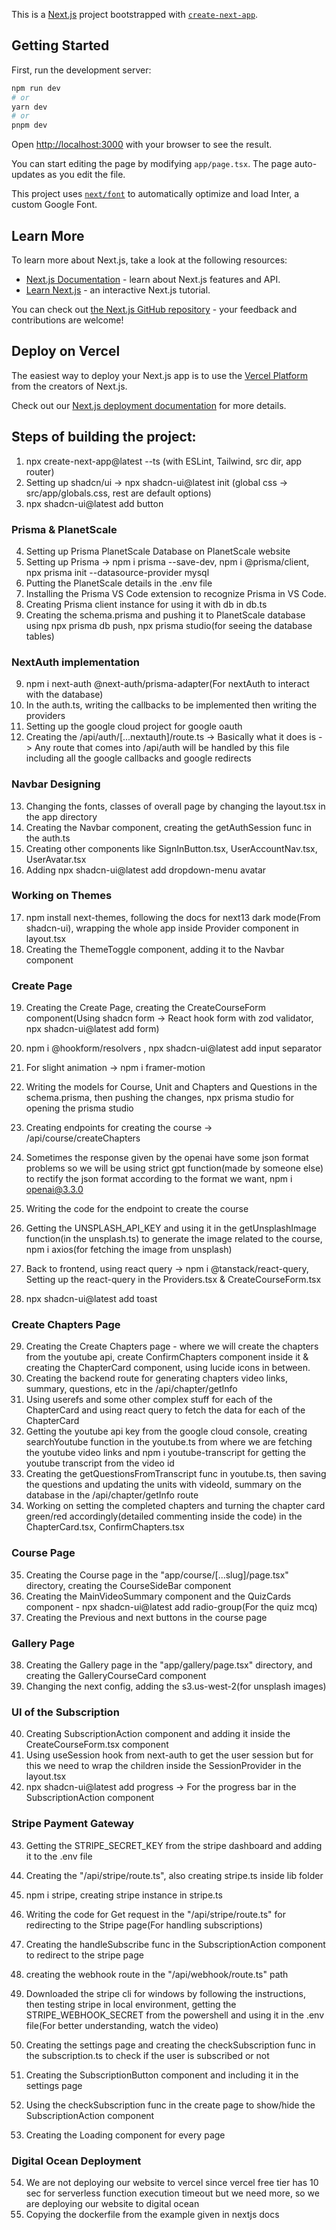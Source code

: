 This is a [Next.js](https://nextjs.org/) project bootstrapped with [`create-next-app`](https://github.com/vercel/next.js/tree/canary/packages/create-next-app).

## Getting Started

First, run the development server:

```bash
npm run dev
# or
yarn dev
# or
pnpm dev
```

Open [http://localhost:3000](http://localhost:3000) with your browser to see the result.

You can start editing the page by modifying `app/page.tsx`. The page auto-updates as you edit the file.

This project uses [`next/font`](https://nextjs.org/docs/basic-features/font-optimization) to automatically optimize and load Inter, a custom Google Font.

## Learn More

To learn more about Next.js, take a look at the following resources:

- [Next.js Documentation](https://nextjs.org/docs) - learn about Next.js features and API.
- [Learn Next.js](https://nextjs.org/learn) - an interactive Next.js tutorial.

You can check out [the Next.js GitHub repository](https://github.com/vercel/next.js/) - your feedback and contributions are welcome!

## Deploy on Vercel

The easiest way to deploy your Next.js app is to use the [Vercel Platform](https://vercel.com/new?utm_medium=default-template&filter=next.js&utm_source=create-next-app&utm_campaign=create-next-app-readme) from the creators of Next.js.

Check out our [Next.js deployment documentation](https://nextjs.org/docs/deployment) for more details.


## Steps of building the project:
1. npx create-next-app@latest --ts (with ESLint, Tailwind, src dir, app router)
2. Setting up shadcn/ui -> npx shadcn-ui@latest init (global css -> src/app/globals.css, rest are default options)
3. npx shadcn-ui@latest add button


### Prisma & PlanetScale
4. Setting up Prisma PlanetScale Database on PlanetScale website
5. Setting up Prisma -> npm i prisma --save-dev, npm i @prisma/client, npx prisma init --datasource-provider mysql
6. Putting the PlanetScale details in the .env file
7. Installing the Prisma VS Code extension to recognize Prisma in VS Code. 
8. Creating Prisma client instance for using it with db in db.ts
8. Creating the schema.prisma and pushing it to PlanetScale database using npx prisma db push, npx prisma studio(for seeing the database tables)


### NextAuth implementation
9. npm i next-auth @next-auth/prisma-adapter(For nextAuth to interact with the database)
10. In the auth.ts, writing the callbacks to be implemented then writing the providers
11. Setting up the google cloud project for google oauth
12. Creating the /api/auth/[...nextauth]/route.ts -> Basically what it does is -> Any route that comes into /api/auth will be handled by this file including all the google callbacks and google redirects


### Navbar Designing
13. Changing the fonts, classes of overall page by changing the layout.tsx in the app directory
14. Creating the Navbar component, creating the getAuthSession func in the auth.ts
15. Creating other components like SignInButton.tsx, UserAccountNav.tsx, UserAvatar.tsx
16. Adding npx shadcn-ui@latest add dropdown-menu avatar


### Working on Themes
17. npm install next-themes, following the docs for next13 dark mode(From shadcn-ui), wrapping the whole app inside Provider component in layout.tsx
18. Creating the ThemeToggle component, adding it to the Navbar component


### Create Page
19. Creating the Create Page, creating the CreateCourseForm component(Using shadcn form -> React hook form with zod validator, npx shadcn-ui@latest add form)
20. npm i @hookform/resolvers , npx shadcn-ui@latest add input separator
21. For slight animation -> npm i framer-motion

22. Writing the models for Course, Unit and Chapters and Questions in the schema.prisma, then pushing the changes, npx prisma studio for opening the prisma studio
23. Creating endpoints for creating the course -> /api/course/createChapters
24. Sometimes the response given by the openai have some json format problems so we will be using strict gpt function(made by someone else) to rectify the json format according to the format we want, npm i openai@3.3.0
25. Writing the code for the endpoint to create the course
26. Getting the UNSPLASH_API_KEY and using it in the getUnsplashImage function(in the unsplash.ts) to generate the image related to the course, npm i axios(for fetching the image from unsplash)
27. Back to frontend, using react query -> npm i @tanstack/react-query, Setting up the react-query in the Providers.tsx & CreateCourseForm.tsx
28. npx shadcn-ui@latest add toast


### Create Chapters Page
29. Creating the Create Chapters page - where we will create the chapters from the youtube api, create ConfirmChapters component inside it & creating the ChapterCard component, using lucide icons in between.
30. Creating the backend route for generating chapters video links, summary, questions, etc in the /api/chapter/getInfo
31. Using userefs and some other complex stuff for each of the ChapterCard and using react query to fetch the data for each of the ChapterCard
32. Getting the youtube api key from the google cloud console, creating searchYoutube function in the youtube.ts from where we are fetching the youtube video links and npm i youtube-transcript for getting the youtube transcript from the video id
33. Creating the getQuestionsFromTranscript func in youtube.ts, then saving the questions and updating the units with videoId, summary on the database in the /api/chapter/getInfo route
34. Working on setting the completed chapters and turning the chapter card green/red accordingly(detailed commenting inside the code) in the ChapterCard.tsx, ConfirmChapters.tsx


### Course Page
35. Creating the Course page in the "app/course/[...slug]/page.tsx" directory, creating the CourseSideBar component
36. Creating the MainVideoSummary component and the QuizCards component - npx shadcn-ui@latest add radio-group(For the quiz mcq)
37. Creating the Previous and next buttons in the course page


### Gallery Page
38. Creating the Gallery page in the "app/gallery/page.tsx" directory, and creating the GalleryCourseCard component
39. Changing the next config, adding the s3.us-west-2(for unsplash images)


### UI of the Subscription
40. Creating SubscriptionAction component and adding it inside the CreateCourseForm.tsx component
41. Using useSession hook from next-auth to get the user session but for this we need to wrap the children inside the SessionProvider in the layout.tsx
42. npx shadcn-ui@latest add progress -> For the progress bar in the SubscriptionAction component


### Stripe Payment Gateway
43. Getting the STRIPE_SECRET_KEY from the stripe dashboard and adding it to the .env file
44. Creating the "/api/stripe/route.ts", also creating stripe.ts inside lib folder
45. npm i stripe, creating stripe instance in stripe.ts
46. Writing the code for Get request in the "/api/stripe/route.ts" for redirecting to the Stripe page(For handling subscriptions)
47. Creating the handleSubscribe func in the SubscriptionAction component to redirect to the stripe page
48. creating the webhook route in the "/api/webhook/route.ts" path
49. Downloaded the stripe cli for windows by following the instructions, then testing stripe in local environment, getting the STRIPE_WEBHOOK_SECRET from the powershell and using it in the .env file(For better understanding, watch the video)
50. Creating the settings page and creating the checkSubscription func in the subscription.ts to check if the user is subscribed or not
51. Creating the SubscriptionButton component and including it in the settings page
52. Using the checkSubscription func in the create page to show/hide the SubscriptionAction component


53. Creating the Loading component for every page


### Digital Ocean Deployment
54. We are not deploying our website to vercel since vercel free tier has 10 sec for serverless function execution timeout but we need more, so we are deploying our website to digital ocean
55. Copying the dockerfile from the example given in nextjs docs
